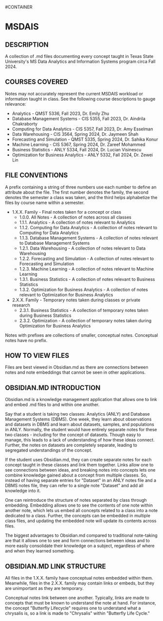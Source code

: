 #CONTAINER
# MSDAIS
## DESCRIPTION
A collection of .md files documenting every concept taught in Texas State University's MS Data Analytics and Information Systems program circa Fall 2024.

## COURSES COVERED
Notes may not accurately represent the current MSDAIS workload or information taught in class. See the following course descriptions to gauge relevance:
* Analytics - QMST 5336, Fall 2023, Dr. Emily Zhu
* Database Management Systems - CIS 5355, Fall 2023, Dr. Aindrila Chakraborty
* Computing for Data Analytics - CIS 5357, Fall 2023, Dr. Amy Esselman
* Data Warehousing - CIS 3564, Spring 2024, Dr. Jaymeen Shah
* Forecasting and Simulation - QMST 5335, Spring 2024, Dr. Sahika Konur
* Machine Learning - CIS 5367, Spring 2024, Dr. Zareef Mohammed
* Business Statistics - ANLY 5334, Fall 2024, Dr. Lucian Visinescu
* Optimization for Business Analytics - ANLY 5332, Fall 2024, Dr. Zewei Lin

## FILE CONVENTIONS
A prefix containing a string of three numbers use each number to define an attribute about the file. The first number denotes the family, the second denotes the semester a class was taken, and the third helps alphabetize the files by course name within a semester.
* 1.X.X. Family - Final notes taken for a concept or class
  * 1.0.0. All Notes - A collection of notes across all classes
  * 1.1.1. Analytics - A collection of notes relevant to Analytics
  * 1.1.2. Computing for Data Analytics - A collection of notes relevant to Computing for Data Analytics
  * 1.1.3. Database Management Systems - A collection of notes relevant to Database Management Systems
  * 1.2.1. Data Warehousing - A collection of notes relevant to Data Warehousing
  * 1.2.2. Forecasting and Simulation - A collection of notes relevant to Forecasting and Simulation
  * 1.2.3. Machine Learning - A collection of notes relevant to Machine Learning
  * 1.3.1. Business Statistics - A collection of notes relevant to Business Statistics
  * 1.3.2. Optimization for Business Analytics - A collection of notes relevant to Optimization for Business Analytics
* 2.X.X. Family - Temporary notes taken during classes or private research
  * 2.3.1. Business Statistics - A collection of temporary notes taken during Business Statistics
  * 2.3.2. Optimization - A collection of temporary notes taken during Optimization for Business Analytics
 
Notes with prefixes are collections of smaller, conceptual notes. Conceptual notes have no prefix.

## HOW TO VIEW FILES
Files are best viewed in Obsidian.md as there are connections between notes and note embeddings that cannot be seen in other applications.

## OBSIDIAN.MD INTRODUCTION
Obsidian.md is a knowledge management application that allows one to link and embed .md files to and within one another.

Say that a student is taking two classes: Analytics (ANLY) and Database Management Systems (DBMS). One week, they learn about observations and datasets in DBMS and learn about datasets, samples, and populations in ANLY. Normally, the student would have entirely separate notes for these two classes - including for the concept of datasets. Though easy to manage, this leads to a lack of understanding of how these ideas connect. Further, the notes on datasets are completely separate, leading to segregated understandings of the concept.

If the student uses Obsidian.md, they can create separate notes for each concept taught in these classes and link them together. Links allow one to see connections between ideas, and breaking notes into concepts lets one combine knowledge gained about a concept from multiple classes. So, instead of having separate entries for "Dataset" in an ANLY notes file and a DBMS notes file, they can refer to a single note "Dataset" and add all knowledge into it.

One can reintroduce the structure of notes separated by class through embedding. Embedding allows one to see the contents of one note within another note, which lets us embed all concepts related to a class into a note dedicated to a class. Further, the concepts can be embedded in multiple class files, and updating the embedded note will update its contents across files.

The biggest advantages to Obsidian.md compared to traditional note-taking are that it allows one to see and form connections between ideas and to more easily consolidate their knowledge on a subject, regardless of where and when they learned something.

## OBSIDIAN.MD LINK STRUCTURE
All files in the 1.X.X. family have conceptual notes embedded within them. Meanwhile, files in the 2.X.X. family may contain links or embeds, but they are unimportant as they are temporary.

Conceptual notes link between one another. Typically, links are made to concepts that must be known to understand the note at hand. For instance, the concept "Butterfly Lifecycle" requires one to understand what a chrysalis is, so a link is made to "Chrysalis" within "Butterfly Life Cycle."
